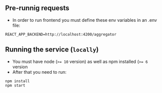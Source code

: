 ## Pre-runnig requests
- In order to run frontend you must define these env variables in an .env file:

```
REACT_APP_BACKEND=http://localhost:4200/aggregator
```

## Running the service (`locally`)

- You must have node (`>= 10` version) as well as npm installed (`>= 6` version
- After that you need to run:
```shell script
npm install
npm start
```
